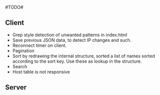 #TODO# 
 
## Client ##

 * Grep style detection of unwanted patterns in index.html
 * Save previous JSON data, to detect IP changes and such.
 * Reconnect timer on client.
 * Pagination
 * Sort by redrawing the internal structure, sorted a list of names sorted according to the sort key. Use these as lookup in the structure.
 * Search
 * Host table is not responsive

 
## Server ##
